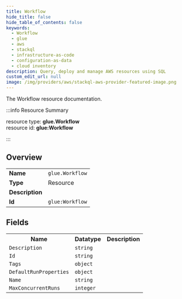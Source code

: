 ```yaml
---
title: Workflow
hide_title: false
hide_table_of_contents: false
keywords:
  - Workflow
  - glue
  - aws
  - stackql
  - infrastructure-as-code
  - configuration-as-data
  - cloud inventory
description: Query, deploy and manage AWS resources using SQL
custom_edit_url: null
image: /img/providers/aws/stackql-aws-provider-featured-image.png
---
```

The Workflow resource documentation.

:::info Resource Summary

<div class="row">
<div class="providerDocColumn">
<span>resource type:&nbsp;<b>glue.Workflow</b></span><br />
<span>resource id:&nbsp;<b>glue:Workflow</b></span><br />
</div>
</div>

:::

## Overview
<table><tbody>
<tr><td><b>Name</b></td><td><code>glue.Workflow</code></td></tr>
<tr><td><b>Type</b></td><td>Resource</td></tr>
<tr><td><b>Description</b></td><td></td></tr>
<tr><td><b>Id</b></td><td><code>glue:Workflow</code></td></tr>
</tbody></table>

## Fields
<table><tbody>
<tr><th>Name</th><th>Datatype</th><th>Description</th></tr>
<tr><td><code>Description</code></td><td><code>string</code></td><td></td></tr><tr><td><code>Id</code></td><td><code>string</code></td><td></td></tr><tr><td><code>Tags</code></td><td><code>object</code></td><td></td></tr><tr><td><code>DefaultRunProperties</code></td><td><code>object</code></td><td></td></tr><tr><td><code>Name</code></td><td><code>string</code></td><td></td></tr><tr><td><code>MaxConcurrentRuns</code></td><td><code>integer</code></td><td></td></tr>
</tbody></table>